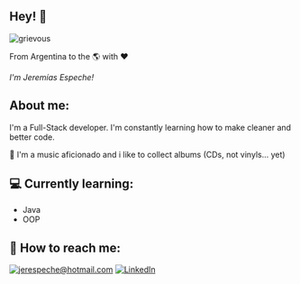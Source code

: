 <h2>Hey! 👋</h2>

![grievous](https://media.giphy.com/media/Nx0rz3jtxtEre/giphy.gif)

<!-- [![Visitor](https://visitor-badge.laobi.icu/badge?page_id=jerespeche.jerespeche)](https://github.com/jerespeche) [![GitHub followers](https://img.shields.io/github/followers/jerespeche.svg?style=social&label=Follow)](https://github.com/jerespeche?tab=followers) -->

From Argentina to the 🌎 with ❤️

_I'm Jeremías Espeche!_

<h2>About me:</h2>

I'm a Full-Stack developer. I'm constantly learning how to make cleaner and better code.

🎹 I'm a music aficionado and i like to collect albums (CDs, not vinyls... yet)

<h2>💻 Currently learning:</h2>

- Java
- OOP

<h2>📩 How to reach me:</h2>

<a href="mailto:jerespeche@hotmail.com">![jerespeche@hotmail.com](https://img.shields.io/badge/email-D14836?style=for-the-badge&logo=gmail&logoColor=white)</a> <a href="https://www.linkedin.com/in/jerespeche/">![LinkedIn](https://img.shields.io/badge/LinkedIn-0077B5?style=for-the-badge&logo=linkedin&logoColor=white)</a>
